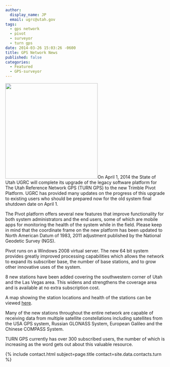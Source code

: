 ```yaml
---
author:
  display_name: JP
  email: ugrc@utah.gov
tags:
  - gps network
  - pivot
  - surveyor
  - turn gps
date: 2014-03-26 15:03:26 -0600
title: GPS Network News
published: false
categories:
  - Featured
  - GPS-surveyor
---
```

<p><img src="{% link images/GPSNetwork_March2014-291x300.png %}" alt="" title="GPSNetwork_March2014" width="291" height="300" class="inline-text-left" />On April 1, 2014 the State of Utah UGRC will complete its upgrade of the legacy software platform for The Utah Reference Network GPS (TURN GPS) to the new Trimble Pivot Platform. UGRC has provided many updates on the progress of this upgrade to existing users who should be prepared now for the old system final shutdown date on April 1.</p>
<p>The Pivot platform offers several new features that improve functionality for both system administrators and the end users, some of which are mobile apps for monitoring the health of the system while in the field. Please keep in mind that the coordinate frame on the new platform has been updated to North American Datum of 1983, 2011 adjustment published by the National Geodetic Survey (NGS). </p>
<p>Pivot runs on a Windows 2008 virtual server. The new 64 bit system provides greatly improved processing capabilities which allows the network to expand its subscriber base, the number of base stations, and to grow other innovative uses of the system.</p>
<p>8 new stations have been added covering the southwestern corner of Utah and the Las Vegas area. This widens and strengthens the coverage area and is available at no extra subscription cost. </p>
<p>A map showing the station locations and health of the stations can be viewed <a href="http://168.179.231.9/Map/SensorMap.aspx">here</a>. </p>
<p>Many of the new stations throughout the entire network are capable of receiving data from multiple satellite constellations including satellites from the USA GPS system, Russian GLONASS System, European Galileo and the Chinese COMPASS System.  </p>
<p>TURN GPS currently has over 300 subscribed users, the number of which is increasing as the word gets out about this valuable resource.</p>
<p>{% include contact.html subject=page.title contact=site.data.contacts.turn %}</p>
